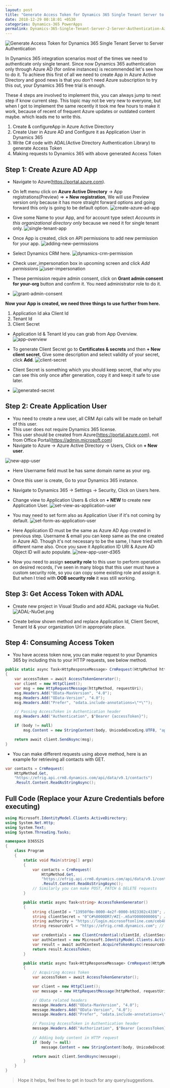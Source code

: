 ```yaml
---
layout: post
title: "Generate Access Token for Dynamics 365 Single Tenant Server to Server Authentication"
date: 2018-12-29 00:18:01 +0530
categories: Dynamics-365 PowerApps
permalink: Dynamics-365-Single-Tenant-Server-2-Server-Authentication-Azure-Active-Directory-Access-Token/
---
```


![Generate Access Token for Dynamics 365 Single Tenant Server to Server Authentication](/assets/2018-12-29/microsoft-dynamics-365-banner.jpg)

In Dynamics 365 integration scenarios most of the times we need to authenticate only single tenant. Since now Dynamics 365 authentication only through Azure AD (for online instances) is recommended let's see how to do it. To achieve this first of all we need to create App in Azure Active Directory and good news is that you don't need Azure subscription to try this out, your Dynamics 365 free trial is enough.

These 4 steps are involved to implement this, you can always jump to next step if know current step. This topic may not be very new to everyone, but when I got to implement the same recently it took me few hours to make it work, because of recent of frequent Azure updates or outdated content maybe. which leads me to write this.

1. Create & configureApp in Azure Active Directory
2. Create User in Azure AD and Configure it as Application User in Dynamics 365
3. Write C# code with ADAL(Active Directory Authentication Library) to generate Access Token
4. Making requests to Dynamics 365 with above generated Access Token

## Step 1: Create Azure AD App

* Navigate to Azure(https://portal.azure.com).
* On left menu click on **Azure Active Directory** -> App registrations(Preview) => **+ New registration**, We will use Preview version only because it has more straight forward options and going forward this only is going to be default option.
![create-azure-ad-app](assets/2018-12-29/create-azure-ad-app.png)

* Give some Name to your App, and for account type select *Accounts in this organizational directory only* because we need it for single tenant only.
![single-tenant-app](assets/2018-12-29/single-tenant-app.png)

* Once App is created, click on API permissions to add new permission for your app.
![adding-new-permissions](assets/2018-12-29/adding-new-permissions.png)

* Select Dynamics CRM here.
![dynamics-crm-permission](assets/2018-12-29/dynamics-crm-permission.png)

* Check user_impersonation box in upcoming screen and click *Add permissions*
![user-impersonation](assets/2018-12-29/user-impersonation.png)

* These permission require admin consent, click on **Grant admin consent for your-org** button and confirm it. You need administrator role to do it.
* ![grant-admin-consent](assets/2018-12-29/grant-admin-consent.png)

**Now your App is created, we need three things to use further from here.**

1. Application Id aka Client Id
2. Tenant Id
3. Client Secret

* Application Id & Tenant Id you can grab from App Overview.
![app-overview](assets/2018-12-29/app-overview.png)

* To generate Client Secret go to **Certificates & secrets** and then **+ New client secret**, Give some description and select validity of your secret, click **Add**.
![client-secret](assets/2018-12-29/client-secret.png)

* Client Secret is something which you should keep secret, that why you can see this only once after generation, copy it and keep it safe to use later.
* ![generated-secret](assets/2018-12-29/generated-secret.png)

## Step 2: Create Application User

* You need to create a new user, all CRM Api calls will be made on behalf of this user.
* This user does not require Dynamics 365 license.
* This user should be created from Azure(https://portal.azure.com), not from Office Portal(https://admin.microsoft.com)
* Navigate to Azure -> Azure Active Directory -> Users, Click on **+ New user**.

![new-app-user](assets/2018-12-29/new-app-user.png)
* Here Username field must be has same domain name as your org.
* Once this user is create, Go to your Dynamics 365 instance.
* Navigate to Dynamics 365 -> Settings -> Security, Click on Users here.
* Change view to Application Users & click on **+ NEW** to create new Application User.
![set-view-as-application-user](assets/2018-12-29/set-view-as-application-user.png)

* You may need to set form also as Application User if it's not coming by default.
![set-form-as-application-user](assets/2018-12-29/set-form-as-application-user.png)

* Here Application ID must be the same as Azure AD App created in previous step. Username & email you can keep same as the one created in Azure AD. Though it's not necessary to be the same, I have tried with different name also. Once you save it Application ID URI & Azure AD Object ID will auto populate.
![new-app-user-d365](assets/2018-12-29/new-app-user-d365.png)

* Now you need to assign **security role** to this user to perform operation on desired records, I've seen in many blogs that this user must have a custom security role, so you can copy some existing role and assign it. But when I tried with **OOB security role** it was still working.

## Step 3: Get Access Token with ADAL

* Create new project in Visual Studio and add ADAL package via NuGet.
![ADAL-NuGet.png](assets/2018-12-29/ADAL-NuGet.png)

* Create below shown method and replace Application Id, Client Secret, Tenant Id & your organization Url in appropriate place.

<script src="https://gist.github.com/AshV/45a8ed0c86a99d4e485f8d8bc7d843e1.js"></script>


## Step 4: Consuming Access Token

* You have access token now, you can make request to your Dynamics 365 by including this to your HTTP requests, see below method.

```csharp
public static async Task<HttpResponseMessage> CrmRequest(HttpMethod httpMethod, string requestUri, string body = null)
{
    var accessToken = await AccessTokenGenerator();
    var client = new HttpClient();
    var msg = new HttpRequestMessage(httpMethod, requestUri);
    msg.Headers.Add("OData-MaxVersion", "4.0");
    msg.Headers.Add("OData-Version", "4.0");
    msg.Headers.Add("Prefer", "odata.include-annotations=\"*\"");

    // Passing AccessToken in Authentication header
    msg.Headers.Add("Authentication", $"Bearer {accessToken}");

    if (body != null)
        msg.Content = new StringContent(body, UnicodeEncoding.UTF8, "application/json");

    return await client.SendAsync(msg);
}
```

* You can make different requests using above method, here is an example for retrieving all contacts with GET.

```csharp
var contacts = CrmRequest(
    HttpMethod.Get, 
    "https://efrig.api.crm8.dynamics.com/api/data/v9.1/contacts")
    .Result.Content.ReadAsStringAsync();
```

## Full Code (Replace your Azure Credentials before executing)

```csharp
using Microsoft.IdentityModel.Clients.ActiveDirectory;
using System.Net.Http;
using System.Text;
using System.Threading.Tasks;

namespace D365S2S
{
    class Program
    {
        static void Main(string[] args)
        {
            var contacts = CrmRequest(
                HttpMethod.Get,
                "https://efrig.api.crm8.dynamics.com/api/data/v9.1/contacts")
                .Result.Content.ReadAsStringAsync();
            // Similarly you can make POST, PATCH & DELETE requests
        }

        public static async Task<string> AccessTokenGenerator()
        {
            string clientId = "13950f0e-0000-4e2f-0000-b923302c4338"; // Your Azure AD Application ID
            string clientSecret = "0^C#%0000DR7/#Z[-.m5aYO00000000$"; // Client secret generated in your App
            string authority = "https://login.microsoftonline.com/ceb48f70-0000-1111-0000-9170f6a706a6"; // Azure AD App Tenant ID
            string resourceUrl = "https://efrig.crm8.dynamics.com"; // Your Dynamics 365 Organization URL

            var credentials = new ClientCredential(clientId, clientSecret);
            var authContext = new Microsoft.IdentityModel.Clients.ActiveDirectory.AuthenticationContext(authority);
            var result = await authContext.AcquireTokenAsync(resourceUrl, credentials);
            return result.AccessToken;
        }

        public static async Task<HttpResponseMessage> CrmRequest(HttpMethod httpMethod, string requestUri, string body = null)
        {
            // Acquiring Access Token
            var accessToken = await AccessTokenGenerator();

            var client = new HttpClient();
            var message = new HttpRequestMessage(httpMethod, requestUri);

            // OData related headers
            message.Headers.Add("OData-MaxVersion", "4.0");
            message.Headers.Add("OData-Version", "4.0");
            message.Headers.Add("Prefer", "odata.include-annotations=\"*\"");

            // Passing AccessToken in Authentication header
            message.Headers.Add("Authorization", $"Bearer {accessToken}");
            
            // Adding body content in HTTP request 
            if (body != null)
                message.Content = new StringContent(body, UnicodeEncoding.UTF8, "application/json");

            return await client.SendAsync(message);
        }
    }
}
```

> Hope it helps, feel free to get in touch for any query/suggestions. 